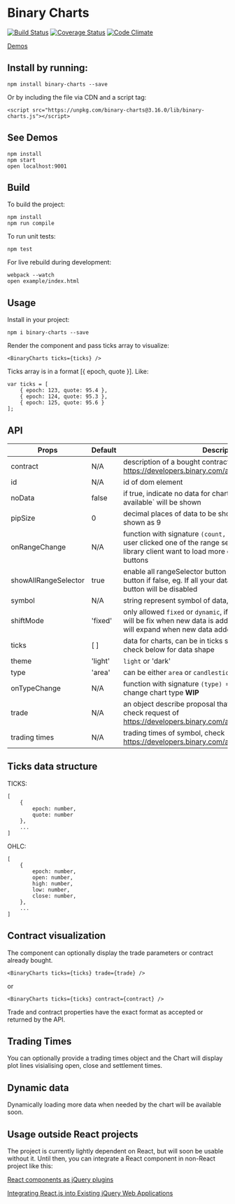 # Binary Charts

[![Build Status](https://travis-ci.org/binary-com/binary-charts.svg?branch=master)](https://travis-ci.org/binary-com/binary-charts)
[![Coverage Status](https://coveralls.io/repos/github/binary-com/binary-charts/badge.svg?branch=master)](https://coveralls.io/github/binary-com/binary-charts?branch=master)
[![Code Climate](https://codeclimate.com/github/binary-com/binary-charts/badges/gpa.svg)](https://codeclimate.com/github/binary-com/binary-charts)

[Demos](https://binary-com.github.io/binary-charts/)

## Install by running:

```
npm install binary-charts --save
```

Or by including the file via CDN and a script tag:

```
<script src="https://unpkg.com/binary-charts@3.16.0/lib/binary-charts.js"></script>
```

## See Demos

```
npm install
npm start
open localhost:9001
```

## Build

To build the project:

```
npm install
npm run compile
```

To run unit tests:

```
npm test
```

For live rebuild during development:
```
webpack --watch
open example/index.html
```

## Usage

Install in your project:

```
npm i binary-charts --save
```

Render the component and pass ticks array to visualize:

```
<BinaryCharts ticks={ticks} />
```

Ticks array is in a format [{ epoch, quote }]. Like:

```
var ticks = [
    { epoch: 123, quote: 95.4 },
    { epoch: 124, quote: 95.3 },
    { epoch: 125, quote: 95.6 }
];
```

## API
| Props | Default | Description |
 -------|---------|-------------
 contract | N/A   | description of a bought contract, check response of https://developers.binary.com/api/#proposal_open_contract
 id     | N/A     | id of dom element
 noData | false   | if true, indicate no data for chart, message 'Data not available` will be shown
 pipSize | 0      | decimal places of data to be shown, if zero, 9.02 will be shown as 9
 onRangeChange | N/A | function with signature `(count, type) => void`, called when user clicked one of the range selector buttons, useful when library client want to load more data when user click those buttons
 showAllRangeSelector | true | enable all rangeSelector button if true, disable out of range button if false, eg. If all your data is within 1 hour, the 1D button will be disabled
 symbol | N/A     | string represent symbol of data, eg. 'R_100'
 shiftMode | 'fixed' | only allowed `fixed` or `dynamic`, if `fixed`, no of data shown will be fix when new data is added, if `dynamic`, the scroller will expand when new data added
 ticks  | [ ]      | data for charts, can be in ticks structure or ohlc structure, check below for data shape
 theme | 'light'   | `light` or 'dark'
 type | 'area' | can be either `area` or `candlestick`, defines chart type
 onTypeChange | N/A | function with signature `(type) => void`, called when user change chart type **WIP**
 trade | N/A | an object describe proposal that user might want to buy, check request of https://developers.binary.com/api/#proposal
 trading times | N/A | trading times of symbol, check https://developers.binary.com/api/#trading_times

## Ticks data structure
TICKS:
```
[
    {
        epoch: number,
        quote: number
    },
    ...
]
```

OHLC:
```
[
    {
        epoch: number,
        open: number,
        high: number,
        low: number,
        close: number,
    },
    ...
]
```


## Contract visualization

The component can optionally display the trade parameters or contract already bought.

```
<BinaryCharts ticks={ticks} trade={trade} />
```
or

```
<BinaryCharts ticks={ticks} contract={contract} />
```

Trade and contract properties have the exact format as accepted or returned by the API.

## Trading Times

<BinaryCharts ticks={ticks} tradingTimes={tradingTimes} />

You can optionally provide a trading times object and the Chart will display plot lines visialising open, close and settlement times.

## Dynamic data

Dynamically loading more data when needed by the chart will be available soon.

## Usage outside React projects

The project is currently lightly dependent on React, but will soon be usable without it. Until then, you can integrate a React component in non-React project like this:

[React components as jQuery plugins](http://swizec.com/blog/using-react-in-the-real-world/swizec/6710)

[Integrating React.js into Existing jQuery Web Applications](http://winterbe.com/posts/2015/08/24/integrate-reactjs-into-jquery-webapps/)
